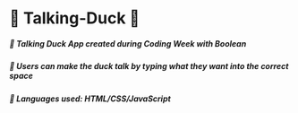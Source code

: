 # 🔹 Talking-Duck 🔹
##### 🔹 <em>Talking Duck App created during Coding Week with Boolean</em>
##### 🔹 <em>Users can make the duck talk by typing what they want into the correct space</em>
##### 🔹 <em>Languages used: HTML/CSS/JavaScript</em>

